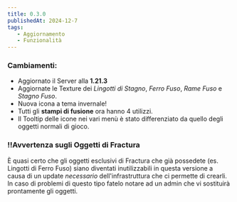```yaml
---
title: 0.3.0
publishedAt: 2024-12-7
tags:
   - Aggiornamento
   - Funzionalità
---
```


### Cambiamenti:
- Aggiornato il Server alla **1.21.3**
- Aggiornate le Texture dei _Lingotti di Stagno_, _Ferro Fuso_, _Rame Fuso_ e _Stagno Fuso_.
- Nuova icona a tema invernale!
- Tutti gli **stampi di fusione** ora hanno 4 utilizzi.
- Il Tooltip delle icone nei vari menù è stato differenziato da quello degli oggetti normali di gioco.

### ‼️Avvertenza sugli Oggetti di Fractura
È quasi certo che gli oggetti esclusivi di Fractura che già possedete (es. Lingotti di Ferro Fuso) siano diventati inutilizzabili in questa versione a causa di un update _necessario_ dell'infrastruttura che ci permette di crearli. In caso di problemi di questo tipo fatelo notare ad un admin che vi sostituirà prontamente gli oggetti.